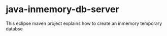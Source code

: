 # java-inmemory-db-server
This eclipse maven project explains how to create an inmemory temporary databse 
